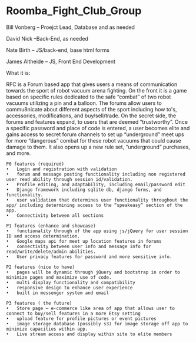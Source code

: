 # Roomba_Fight_Club_Group
Bill Vonberg – Proejct Lead, Database and as needed

David Nick –Back-End, as needed

Nate Birth – JS/back-end, base html forms 

James Altheide – JS, Front End Development

What it is:

RFC is a Forum based app that gives users a means of communication towards the sport of robot vacuum arena fighting. On the front it is a game based on specific rules dedicated to the safe “combat” of two robot vacuums utilizing a pin and a balloon.  The forums allow users to commu8nicate about different aspects of the sport including how to's, accessories, modifications, and buy/sell/trade.  On the secret side, the forums and features expand, to users that are deemed “trustworthy”.  Once a specific password and place of code is entered, a user becomes elite and gains access to secret forum channels to set up “underground” meet ups for more “dangerous” combat for these robot vacuums that could cause damage to them. It also opens up a new rule set, “underground” purchases, and more.

	P0 features (required)
	•	Login and registration with validation
	•	forum and message posting functionality including non registered user read ability through session id/validation.
	•	Profile editing, and adaptability, including email/password edit
	•	Django framework including sqlite db, django forms, and functionality.
	•	user validation that determines user functionality throughout the app/ including determining access to the “speakeasy” section of the app.
	•	Connectivity between all sections 

	P1 features (enhance and showcase)
	•	functionality through of the app using js/jQuery for user session ID and access determination.
	•	Google maps api for meet up location features in forums
	•	connectivity between user info and message info for read/write/delete/admin abilities.
	•	User privacy features for password and more sensitive info.

	P2 features (nice to have)
	•	pages will be dynamic through jQuery and bootstrap in order to minimize pages and maximize use of code.
	•	multi display functionality and compatibility
	•	responsive design to enhance user experience
	•	built in messenger system and email

	P3 features ( the future)
	•	Store page – e-commerce like area of app that allows user to connect to buy/sell features in a more Etsy setting
	•	upload feature for profile pictures or event pictures
	•	image storage database (possibly s3) for image storage off app to minimize capacities within app.
	•	Live stream access and display within site to elite members
